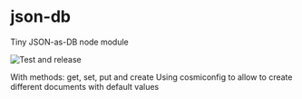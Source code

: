 # json-db
Tiny JSON-as-DB node module

![Test and release](https://github.com/gatsbimantico/json-db/workflows/Test%20and%20release/badge.svg?branch=main)

With methods: get, set, put and create
Using cosmiconfig to allow to create different documents with default values
